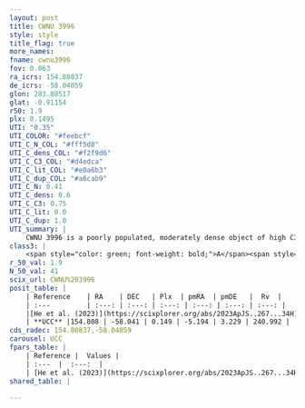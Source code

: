 ```yaml
---
layout: post
title: CWNU 3996
style: style
title_flag: true
more_names: 
fname: cwnu3996
fov: 0.063
ra_icrs: 154.80837
de_icrs: -58.04059
glon: 283.88517
glat: -0.91154
r50: 1.9
plx: 0.1495
UTI: "0.35"
UTI_COLOR: "#feebcf"
UTI_C_N_COL: "#fff5d8"
UTI_C_dens_COL: "#f2f9d6"
UTI_C_C3_COL: "#d4edca"
UTI_C_lit_COL: "#e0a6b3"
UTI_C_dup_COL: "#a6cab9"
UTI_C_N: 0.41
UTI_C_dens: 0.6
UTI_C_C3: 0.75
UTI_C_lit: 0.0
UTI_C_dup: 1.0
UTI_summary: |
    CWNU 3996 is a poorly populated, moderately dense object of high C3 quality. It was recently reported in the literature.
class3: |
    <span style="color: green; font-weight: bold;">A</span><span style="color: #FFC300; font-weight: bold;">B</span>
r_50_val: 1.9
N_50_val: 41
scix_url: CWNU%203996
posit_table: |
    | Reference    | RA    | DEC   | Plx  | pmRA  | pmDE   |  Rv  |
    | :---         | :---: | :---: | :---: | :---: | :---: | :---: |
    |[He et al. (2023)](https://scixplorer.org/abs/2023ApJS..267...34H) | 154.796 | -58.04 | 0.148 | -5.199 | 3.26 | 445.53 |
    | **UCC** |154.808 | -58.041 | 0.149 | -5.194 | 3.229 | 240.992 | 
cds_radec: 154.80837,-58.04059
carousel: UCC
fpars_table: |
    | Reference |  Values |
    | :---  |  :---:  |
    | [He et al. (2023)](https://scixplorer.org/abs/2023ApJS..267...34H) | `A0=7.65, m-M=13.35, logA=6.0` |
shared_table: |
    
---
```

